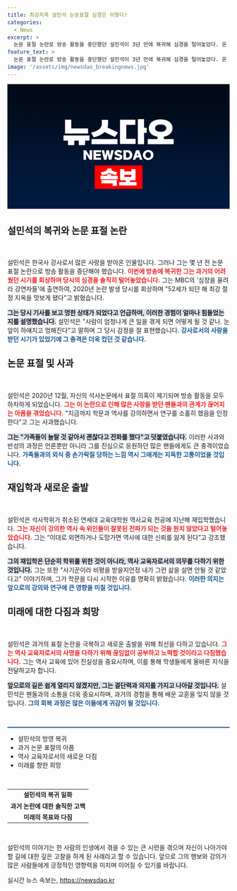 ```yaml
---
title: 최강지옥 설민석 논문표절 심경은 이렇다!
categories:
  - News
excerpt: >
  논문 표절 논란로 방송 활동을 중단했던 설민석이 3년 만에 복귀해 심경을 털어놓았다. 온 세상이 하얗게 변했다며 그 당시의 고통을 고백하고, 역사 강사로서의 책임을 다하기 위해 재입학한 이유를 밝혀 눈길을 끈다.
feature_text: >
  논문 표절 논란로 방송 활동을 중단했던 설민석이 3년 만에 복귀해 심경을 털어놓았다. 온 세상이 하얗게 변했다며 그 당시의 고통을 고백하고, 역사 강사로서의 책임을 다하기 위해 재입학한 이유를 밝혀 눈길을 끈다.
image: '/assets/img/newsdao_breakingnews.jpg'
---
```


<p><img src="/assets/img/newsdao_breakingnews.jpg" alt="ontimetimes 속보" /></p>

<h2 data-ke-size="size26">설민석의 복귀와 논문 표절 논란</h2>

<p data-ke-size="size16">&nbsp;</p>

<p>설민석은 한국사 강사로서 많은 사랑을 받아온 인물입니다. 그러나 그는 몇 년 전 논문 표절 논란으로 방송 활동을 중단해야 했습니다. <b><span style="color: #ee2323;">이번에 방송에 복귀한 그는 과거의 어려웠던 시기를 회상하며 당시의 심경을 솔직히 털어놓았습니다.</span></b> 그는 MBC의 '심장을 울려라 강연자들'에 출연하여, 2020년 논란 발생 당시를 회상하며 "52세가 되던 해 최강 절정 지옥을 맛보게 됐다"고 밝혔습니다. </p>

<p><b><span style="background-color: #21538527;">그는 당시 기사를 보고 멍한 상태가 되었다고 언급하며, 이러한 경험이 얼마나 힘들었는지를 설명했습니다.</span></b> 설민석은 "사람이 엄청나게 큰 일을 겪게 되면 어떻게 될 것 같나. 눈 앞이 하얘지고 멍해진다"고 말하며 그 당시 감정을 잘 표현했습니다. <b><span style="color: #1a5490;">강사로서의 사랑을 받던 시기가 있었기에 그 충격은 더욱 컸던 것 같습니다.</span></b></p>

<h2 data-ke-size="size26">논문 표절 및 사과</h2>

<p data-ke-size="size16">&nbsp;</p>

<p>설민석은 2020년 12월, 자신의 석사논문에서 표절 의혹이 제기되며 방송 활동을 모두 하차하게 되었습니다. <b><span style="color: #ee2323;">그는 이 논란으로 인해 많은 사랑을 받던 팬들과의 관계가 끊어지는 아픔을 겪었습니다.</span></b> "지금까지 학문과 역사를 강의하면서 연구를 소홀히 했음을 인정한다"고 그는 사과했습니다. </p>

<p><b><span style="background-color: #21538527;">그는 "가족들이 놀랄 것 같아서 괜찮다고 전화를 했다"고 덧붙였습니다.</span></b> 이러한 사과와 반성의 과정은 언론뿐만 아니라 그를 진심으로 응원하던 많은 팬들에게도 큰 충격이었습니다. <b><span style="color: #1a5490;">가족들과의 외식 중 손가락질 당하는 느낌 역시 그에게는 지독한 고통이었을 것입니다.</span></b></p>

<h2 data-ke-size="size26">재입학과 새로운 출발</h2>

<p data-ke-size="size16">&nbsp;</p>

<p>설민석은 석사학위가 취소된 연세대 교육대학원 역사교육 전공에 지난해 재입학했습니다. <b><span style="color: #ee2323;">그는 자신이 강의한 역사 속 위인들이 잘못된 전파가 되는 것을 원치 않았다고 털어놓았습니다.</span></b> 그는 “이대로 외면하거나 도망가면 역사에 대한 신뢰를 잃게 된다”고 강조했습니다. </p>

<p><b><span style="background-color: #21538527;">그의 재입학은 단순히 학위를 위한 것이 아니라, 역사 교육자로서의 의무를 다하기 위한 것입니다.</span></b> 그는 또한 "사기꾼이라 비평을 받을지언정 내가 그런 삶을 살면 안될 것 같았다고" 이야기하며, 그가 학문을 다시 시작한 이유를 명확히 밝혔습니다. <b><span style="color: #1a5490;">이러한 의지는 앞으로의 강의와 연구에 큰 영향을 미칠 것입니다.</span></b></p>

<h2 data-ke-size="size26">미래에 대한 다짐과 희망</h2>

<p data-ke-size="size16">&nbsp;</p>

<p>설민석은 과거의 표절 논란을 극복하고 새로운 출발을 위해 최선을 다하고 있습니다. <b><span style="color: #ee2323;">그는 역사 교육자로서의 사명을 다하기 위해 끊임없이 공부하고 노력할 것이라고 다짐했습니다.</span></b> 그는 역사 교육에 있어 진실성을 중요시하며, 이를 통해 학생들에게 올바른 지식을 전달하고자 합니다. </p>

<p><b><span style="background-color: #21538527;">앞으로의 길은 쉽게 열리지 않겠지만, 그는 결단력과 의지를 가지고 나아갈 것입니다.</span></b> 설민석은 팬들과의 소통을 더욱 중요시하며, 과거의 경험을 통해 배운 교훈을 잊지 않을 것입니다. <b><span style="color: #1a5490;">그의 회복 과정은 많은 이들에게 귀감이 될 것입니다.</span></b> </p>

<p data-ke-size="size16">&nbsp;</p>

<hr style="height: 2px; background-color: #1a5490; border: none;" />

<ul>
    <li>설민석의 방영 복귀</li>
    <li>과거 논문 표절의 아픔</li>
    <li>역사 교육자로서의 새로운 다짐</li>
    <li>미래를 향한 희망</li> 
</ul>

<p data-ke-size="size16">&nbsp;</p>

<table style="width: 100%; border-collapse: collapse;">
    <tr>
        <td style="text-align: center; height: 17px;"><b>설민석의 복귀 일화</b></td>
    </tr>
    <tr>
        <td style="text-align: center; height: 17px;"><b>과거 논란에 대한 솔직한 고백</b></td>
    </tr>
    <tr>
        <td style="text-align: center; height: 17px;"><b>미래의 목표와 다짐</b></td>
    </tr>
</table>

<p data-ke-size="size16">&nbsp;</p>

<p>설민석의 이야기는 한 사람의 인생에서 겪을 수 있는 큰 시련을 겪으며 자신이 나아가야 할 길에 대한 깊은 고찰을 하게 된 사례라고 할 수 있습니다. 앞으로 그의 행보와 강의가 많은 사람들에게 긍정적인 영향력을 미치며 이어질 수 있기를 바랍니다.</p>
실시간 뉴스 속보는, <a href="https://newsdao.kr" rel="dofollow">https://newsdao.kr</a>


